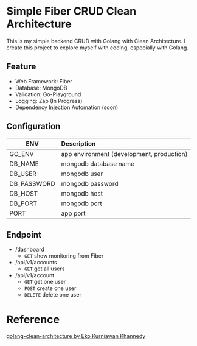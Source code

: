 # Simple Fiber CRUD Clean Architecture

This is my simple backend CRUD with Golang with Clean Architecture. I create this project to explore myself with coding, especially with Golang. 

## Feature
- Web Framework: Fiber
- Database: MongoDB
- Validation: Go-Playground
- Logging: Zap (In Progress)
- Dependency Injection Automation (soon)

## Configuration
| ENV         | Description                               |
|-------------|:------------------------------------------|
| GO_ENV      | app environment (development, production) |
| DB_NAME     | mongodb database name                     |
| DB_USER     | mongodb user                              |
| DB_PASSWORD | mongodb password                          |
| DB_HOST     | mongodb host                              |
| DB_PORT     | mongodb port                              |
| PORT        | app port                                  |

## Endpoint
- /dashboard
    - `GET` show monitoring from Fiber
- /api/v1/accounts
    - `GET` get all users
- /api/v1/account
    - `GET` get one user
    - `POST` create one user
    - `DELETE` delete one user

# Reference
[golang-clean-architecture by Eko Kurniawan Khannedy](https://github.com/khannedy/golang-clean-architecture)